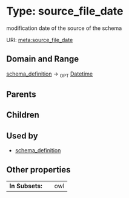 
# Type: source_file_date


modification date of the source of the schema

URI: [meta:source_file_date](https://w3id.org/biolink/biolinkml/meta/source_file_date)


## Domain and Range

[schema_definition](schema_definition.md) ->  <sub>OPT</sub> [Datetime](type/Datetime.md)

## Parents


## Children


## Used by

 * [schema_definition](schema_definition.md)

## Other properties

|  |  |  |
| --- | --- | --- |
| **In Subsets:** | | owl |

